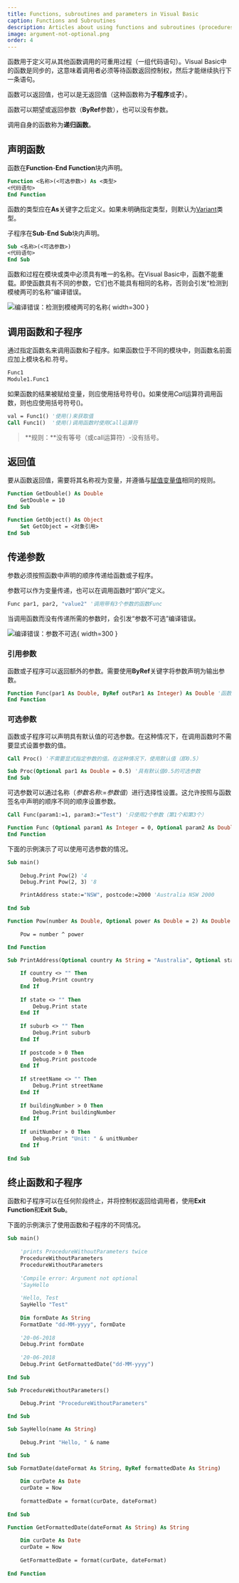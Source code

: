 ```yaml
---
title: Functions, subroutines and parameters in Visual Basic
caption: Functions and Subroutines
description: Articles about using functions and subroutines (procedures) in Visual Basic as well as parameters
image: argument-not-optional.png
order: 4
---
```

函数用于定义可从其他函数调用的可重用过程（一组代码语句）。Visual Basic中的函数是同步的，这意味着调用者必须等待函数返回控制权，然后才能继续执行下一条语句。

函数可以返回值，也可以是无返回值（这种函数称为**子程序**或**子**）。

函数可以期望或返回参数（**ByRef**参数），也可以没有参数。

调用自身的函数称为**递归函数**。

## 声明函数

函数在**Function**-**End Function**块内声明。

~~~ vb
Function <名称>(<可选参数>) As <类型>
<代码语句>
End Function
~~~

函数的类型应在**As**关键字之后定义。如果未明确指定类型，则默认为[Variant](visual-basic/variables/standard-types#variant)类型。

子程序在**Sub**-**End Sub**块内声明。

~~~ vb
Sub <名称>(<可选参数>)
<代码语句>
End Sub
~~~

函数和过程在模块或类中必须具有唯一的名称。在Visual Basic中，函数不能重载。即使函数具有不同的参数，它们也不能具有相同的名称，否则会引发“检测到模棱两可的名称”编译错误。

![编译错误：检测到模棱两可的名称](ambiguous-name-detected.png){ width=300 }

## 调用函数和子程序

通过指定函数名来调用函数和子程序。如果函数位于不同的模块中，则函数名前面应加上模块名和.符号。

~~~ vb
Func1
Module1.Func1
~~~

如果函数的结果被赋给变量，则应使用括号符号()。如果使用*Call*运算符调用函数，则也应使用括号符号()。

~~~ vb
val = Func1() '使用()来获取值
Call Func1()  '使用()调用函数时使用Call运算符
~~~

> **规则：**没有等号（或call运算符）-没有括号。

## 返回值

要从函数返回值，需要将其名称视为变量，并遵循与[赋值变量值](visual-basic/variables/)相同的规则。

~~~ vb
Function GetDouble() As Double
    GetDouble = 10
End Sub

Function GetObject() As Object
    Set GetObject = <对象引用>
End Sub
~~~

## 传递参数

参数必须按照函数中声明的顺序传递给函数或子程序。

参数可以作为变量传递，也可以在调用函数时“即兴”定义。

~~~ vb
Func par1, par2, "value2" '调用带有3个参数的函数Func
~~~

当调用函数而没有传递所需的参数时，会引发“参数不可选”编译错误。

![编译错误：参数不可选](argument-not-optional.png){ width=300 }

### 引用参数

函数或子程序可以返回额外的参数。需要使用**ByRef**关键字将参数声明为输出参数。

~~~ vb
Function Func(par1 As Double, ByRef outPar1 As Integer) As Double '函数期望输入par1，并返回双精度值和另一个整数值作为引用参数
End Function
~~~

### 可选参数

函数或子程序可以声明具有默认值的可选参数。在这种情况下，在调用函数时不需要显式设置参数的值。

~~~ vb
Call Proc() '不需要显式指定参数的值。在这种情况下，使用默认值（即0.5）

Sub Proc(Optional par1 As Double = 0.5) '具有默认值0.5的可选参数
End Sub
~~~

可选参数可以通过名称（*参数名称*:=*参数值*）进行选择性设置。这允许按照与函数签名中声明的顺序不同的顺序设置参数。

~~~ vb
Call Func(param1:=1, param3:="Test") '只使用2个参数（第1个和第3个）

Function Func (Optional param1 As Integer = 0, Optional param2 As Double = 0.0, Optional param3 As String = "")
End Function
~~~

下面的示例演示了可以使用可选参数的情况。

~~~ vb
Sub main()
    
    Debug.Print Pow(2) '4
    Debug.Print Pow(2, 3) '8

    PrintAddress state:="NSW", postcode:=2000 'Australia NSW 2000
    
End Sub

Function Pow(number As Double, Optional power As Double = 2) As Double
    
    Pow = number ^ power
    
End Function

Sub PrintAddress(Optional country As String = "Australia", Optional state As String = "", Optional suburb As String = "", Optional postcode As Integer = 0, Optional streetName As String = "", Optional buildingNumber As Integer = 0, Optional unitNumber As Integer = 0)

    If country <> "" Then
        Debug.Print country
    End If
    
    If state <> "" Then
        Debug.Print state
    End If
    
    If suburb <> "" Then
        Debug.Print suburb
    End If
    
    If postcode > 0 Then
        Debug.Print postcode
    End If
    
    If streetName <> "" Then
        Debug.Print streetName
    End If
    
    If buildingNumber > 0 Then
        Debug.Print buildingNumber
    End If
    
    If unitNumber > 0 Then
        Debug.Print "Unit: " & unitNumber
    End If
    
End Sub
~~~



## 终止函数和子程序

函数和子程序可以在任何阶段终止，并将控制权返回给调用者，使用**Exit Function**和**Exit Sub**。

下面的示例演示了使用函数和子程序的不同情况。

~~~ vb
Sub main()
    
    'prints ProcedureWithoutParameters twice
    ProcedureWithoutParameters
    ProcedureWithoutParameters
    
    'Compile error: Argument not optional
    'SayHello
    
    'Hello, Test
    SayHello "Test"
    
    Dim formDate As String
    FormatDate "dd-MM-yyyy", formDate
    
    '20-06-2018
    Debug.Print formDate
    
    '20-06-2018
    Debug.Print GetFormattedDate("dd-MM-yyyy")
    
End Sub

Sub ProcedureWithoutParameters()
    
    Debug.Print "ProcedureWithoutParameters"

End Sub

Sub SayHello(name As String)
    
    Debug.Print "Hello, " & name

End Sub

Sub FormatDate(dateFormat As String, ByRef formattedDate As String)
    
    Dim curDate As Date
    curDate = Now
    
    formattedDate = format(curDate, dateFormat)
    
End Sub

Function GetFormattedDate(dateFormat As String) As String
    
    Dim curDate As Date
    curDate = Now
    
    GetFormattedDate = format(curDate, dateFormat)
    
End Function
~~~

